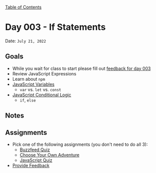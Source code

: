 [Table of Contents](../../README.md)

# Day 003 - If Statements

Date: `July 21, 2022`

## Goals
* While you wait for class to start please fill out [feedback for day 003](https://docs.google.com/forms/d/e/1FAIpQLSdHs-Icpqyv4z9CHIp-5Cx9ZORM9JvsxxHao8calx3-fz10iw/viewform?usp=sf_link)
* Review JavaScript Expressions
* Learn about `npm`
* [JavaScript Variables](../../units/javascript-variables)
	- `var` vs. `let` vs. `const`
* [JavaScript Conditional Logic](../../units/javascript-conditional-logic)
	- `if`, `else`


## Notes
<!-- * [Code](./code) -->
<!-- * [Video](https://www.youtube.com/watch?v=gU7FFJ8XRDA) -->

## Assignments
* Pick one of the following assignments (you don't need to do all 3):
  * [Buzzfeed Quiz](../../assignments/js-buzzfeed)
  * [Choose Your Own Adventure](../../assignments/js-choose-your-own-adventure)
  * [JavaScript Quiz](../../assignments/js-quiz)
* [Provide Feedback](https://docs.google.com/forms/d/e/1FAIpQLScugCfY_PZ5JJGPyv_y-cjqCYkjxCsNlYnNV1RGEykxzhDVZg/viewform?usp=sf_link)
